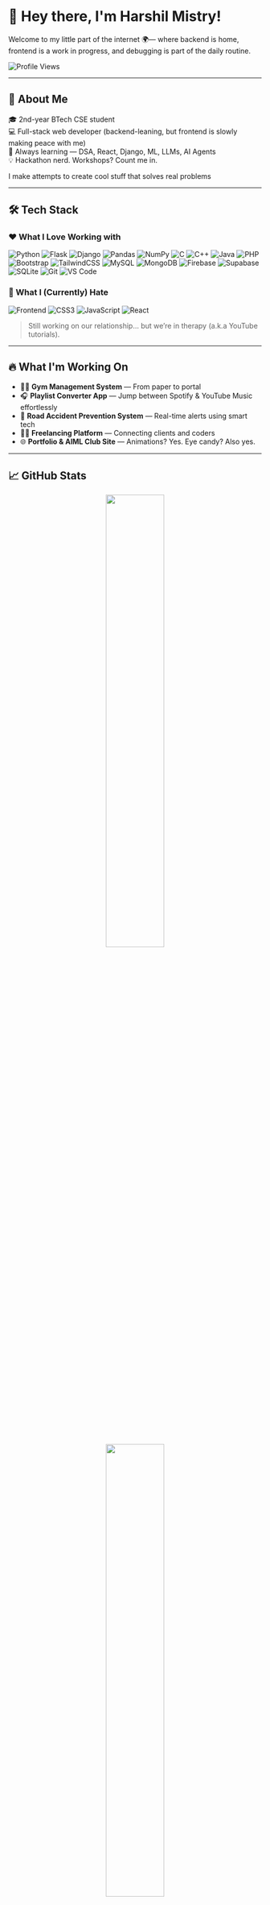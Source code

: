 # 👋 Hey there, I'm Harshil Mistry!

Welcome to my little part of the internet 🌍— where backend is home, frontend is a work in progress, and debugging is part of the daily routine.

![Profile Views](https://komarev.com/ghpvc/?username=harshil-mistry&style=flat-square&color=brightgreen)

---

## 🚀 About Me

🎓 2nd-year BTech CSE student  
💻 Full-stack web developer (backend-leaning, but frontend is slowly making peace with me)   
🧠 Always learning — DSA, React, Django, ML, LLMs, AI Agents  
💡 Hackathon nerd. Workshops? Count me in.  

I make attempts to create cool stuff that solves real problems

---

## 🛠️ Tech Stack

### ❤️ What I Love Working with

![Python](https://img.shields.io/badge/-Python-3776AB?logo=python&logoColor=white)
![Flask](https://img.shields.io/badge/-Flask-000000?logo=flask)
![Django](https://img.shields.io/badge/-Django-092E20?logo=django&logoColor=white)
![Pandas](https://img.shields.io/badge/Pandas-150458?logo=pandas&logoColor=white)
![NumPy](https://img.shields.io/badge/NumPy-013243?logo=numpy&logoColor=white)
![C](https://img.shields.io/badge/C-00599C?logo=c&logoColor=white)
![C++](https://img.shields.io/badge/C++-00599C?logo=c%2B%2B&logoColor=white)
![Java](https://img.shields.io/badge/-Java-007396?logo=java&logoColor=white)
![PHP](https://img.shields.io/badge/-PHP-777BB4?logo=php&logoColor=white)
![Bootstrap](https://img.shields.io/badge/Bootstrap-7952B3?logo=bootstrap&logoColor=white)
![TailwindCSS](https://img.shields.io/badge/Tailwind_CSS-38B2AC?logo=tailwind-css&logoColor=white)
![MySQL](https://img.shields.io/badge/-MySQL-4479A1?logo=mysql&logoColor=white)
![MongoDB](https://img.shields.io/badge/-MongoDB-47A248?logo=mongodb&logoColor=white)
![Firebase](https://img.shields.io/badge/Firebase-FFCA28?logo=firebase&logoColor=black)
![Supabase](https://img.shields.io/badge/Supabase-3ECF8E?logo=supabase&logoColor=white)
![SQLite](https://img.shields.io/badge/SQLite-07405E?logo=sqlite&logoColor=white)
![Git](https://img.shields.io/badge/-Git-F05032?logo=git&logoColor=white)
![VS Code](https://img.shields.io/badge/-VS%20Code-007ACC?logo=visualstudiocode&logoColor=white)

### 😤 What I (Currently) Hate

![Frontend](https://img.shields.io/badge/-Frontend%20In%20General-FE5F55?logo=html5&logoColor=white)
![CSS3](https://img.shields.io/badge/-CSS3-1572B6?logo=css3&logoColor=white)
![JavaScript](https://img.shields.io/badge/-JavaScript-F7DF1E?logo=javascript&logoColor=black)
![React](https://img.shields.io/badge/React-20232A?logo=react&logoColor=61DAFB)

> Still working on our relationship... but we’re in therapy (a.k.a YouTube tutorials).


---

## 🔥 What I'm Working On

- 🏋️‍♂️ **Gym Management System** — From paper to portal  
- 🎧 **Playlist Converter App** — Jump between Spotify & YouTube Music effortlessly  
- 🧠 **Road Accident Prevention System** — Real-time alerts using smart tech  
- 🧑‍💼 **Freelancing Platform** — Connecting clients and coders  
- 🌐 **Portfolio & AIML Club Site** — Animations? Yes. Eye candy? Also yes.

---

## 📈 GitHub Stats

<p align="center">
  <img src="https://github-readme-streak-stats.herokuapp.com?user=harshil-mistry&theme=radica" width="48%" />
</p>

<p align="center">
  <img src="https://github-readme-stats.vercel.app/api/top-langs/?username=harshil-mistry&layout=compact&theme=radical" width="48%" />
</p>

![GitHub Streak](https://github-readme-streak-stats.herokuapp.com/?user=harshil-mistry&theme=r)


---

## 🧠 Currently Learning

- Deep diving into **JavaScript** before taming **React** 🧪  
- Conquering **Django** with backend force  
- Playing with **MongoDB**  
- Building **ML-powered apps**, one model at a time

---

## 🎯 When I'm Not Coding...

- 🧠 Overthinking variable names like it's a philosophy exam  
- 🎮 Playing games and ignoring my pending assignments
- 🎸 Strumming my guitar & learning to play phonks on guitar 💀
- 🎵 Vibing to playlists (that I might've built with my own app 👀)  
- 🏃‍♂️ Walking around like I’m solving bugs in my head  
- 💡 Brainstorming project ideas I may or may not finish 😅  


---

## 📫 Let's Connect

- 💌 Email: [your-email@example.com]  
- 🌐 Portfolio: Coming soon (just like your next favorite app 😉)  
- 🧠 Ask me about web dev, hackathons, or the best coffee for coding marathons  
- 🤝 Let’s connect — **especially if you hate frontend as much as I do**. We can hate on react together.
 

---

![Coding](https://media.giphy.com/media/qgQUggAC3Pfv687qPC/giphy.gif)

---

_Thanks for scrolling all the way down. You deserve a semicolon;_


